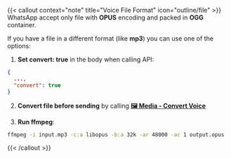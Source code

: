 {{< callout context="note" title="Voice File Format" icon="outline/file" >}}
WhatsApp accept only file with **OPUS** encoding and packed in **OGG** container.

If you have a file in a different format (like **mp3**) you can use one of the options:

1. **Set convert: true** in the body when calling API:
```json { title="Body" }
{
  ...,
  "convert": true
}
```

2. **Convert file before sending** by calling [**🖼️ Media - Convert Voice**](#media---convert-voice)

3. **Run ffmpeg**:
```bash
ffmpeg -i input.mp3 -c:a libopus -b:a 32k -ar 48000 -ac 1 output.opus
```
{{< /callout >}}
